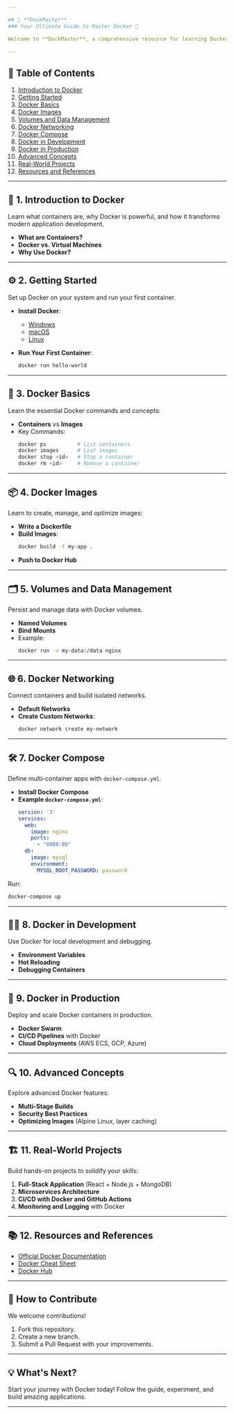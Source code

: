 ```yaml
---

## 🚀 **DockMaster**  
### Your Ultimate Guide to Master Docker 🚢  

Welcome to **DockMaster**, a comprehensive resource for learning Docker from **basics to advanced concepts**. Whether you're a beginner exploring containers or a pro looking to refine your skills, this repository has something for you.  

---
```


## 📖 **Table of Contents**  
1. [Introduction to Docker](#introduction-to-docker)  
2. [Getting Started](#getting-started)  
3. [Docker Basics](#docker-basics)  
4. [Docker Images](#docker-images)  
5. [Volumes and Data Management](#volumes-and-data-management)  
6. [Docker Networking](#docker-networking)  
7. [Docker Compose](#docker-compose)  
8. [Docker in Development](#docker-in-development)  
9. [Docker in Production](#docker-in-production)  
10. [Advanced Concepts](#advanced-concepts)  
11. [Real-World Projects](#real-world-projects)  
12. [Resources and References](#resources-and-references)  

---

## 🌟 **1. Introduction to Docker**  
Learn what containers are, why Docker is powerful, and how it transforms modern application development.

- **What are Containers?**  
- **Docker vs. Virtual Machines**  
- **Why Use Docker?**  

---

## ⚙️ **2. Getting Started**  
Set up Docker on your system and run your first container.  

- **Install Docker**:  
   - [Windows](https://docs.docker.com/desktop/install/windows-install/)  
   - [macOS](https://docs.docker.com/desktop/install/mac-install/)  
   - [Linux](https://docs.docker.com/engine/install/)  

- **Run Your First Container**:  
   ```bash
   docker run hello-world
   ```  

---

## 🐳 **3. Docker Basics**  
Learn the essential Docker commands and concepts:  

- **Containers** vs **Images**  
- Key Commands:  
   ```bash
   docker ps          # List containers  
   docker images      # List images  
   docker stop <id>   # Stop a container  
   docker rm <id>     # Remove a container  
   ```  

---

## 📦 **4. Docker Images**  
Learn to create, manage, and optimize images:  

- **Write a Dockerfile**  
- **Build Images**:  
   ```bash
   docker build -t my-app .
   ```  
- **Push to Docker Hub**  

---

## 🗂️ **5. Volumes and Data Management**  
Persist and manage data with Docker volumes.  

- **Named Volumes**  
- **Bind Mounts**  
- Example:  
   ```bash
   docker run -v my-data:/data nginx
   ```  

---

## 🌐 **6. Docker Networking**  
Connect containers and build isolated networks.  

- **Default Networks**  
- **Create Custom Networks**:  
   ```bash
   docker network create my-network
   ```  

---

## 🛠️ **7. Docker Compose**  
Define multi-container apps with `docker-compose.yml`.  

- **Install Docker Compose**  
- **Example `docker-compose.yml`**:  
   ```yaml
   version: '3'
   services:
     web:
       image: nginx
       ports:
         - "8080:80"
     db:
       image: mysql
       environment:
         MYSQL_ROOT_PASSWORD: password
   ```  

Run:  
```bash
docker-compose up
```  

---

## 🧑‍💻 **8. Docker in Development**  
Use Docker for local development and debugging.  

- **Environment Variables**  
- **Hot Reloading**  
- **Debugging Containers**  

---

## 🚀 **9. Docker in Production**  
Deploy and scale Docker containers in production.  

- **Docker Swarm**  
- **CI/CD Pipelines** with Docker  
- **Cloud Deployments** (AWS ECS, GCP, Azure)  

---

## 🔍 **10. Advanced Concepts**  
Explore advanced Docker features:  

- **Multi-Stage Builds**  
- **Security Best Practices**  
- **Optimizing Images** (Alpine Linux, layer caching)  

---

## 🏗️ **11. Real-World Projects**  
Build hands-on projects to solidify your skills:  

1. **Full-Stack Application** (React + Node.js + MongoDB)  
2. **Microservices Architecture**  
3. **CI/CD with Docker and GitHub Actions**  
4. **Monitoring and Logging** with Docker  

---

## 📚 **12. Resources and References**  
- [Official Docker Documentation](https://docs.docker.com)  
- [Docker Cheat Sheet](https://dockerlabs.collabnix.com/docker/cheatsheet/)  
- [Docker Hub](https://hub.docker.com/)  

---

## 🎯 **How to Contribute**  
We welcome contributions!  
1. Fork this repository.  
2. Create a new branch.  
3. Submit a Pull Request with your improvements.  

---

## 💡 **What's Next?**  
Start your journey with Docker today! Follow the guide, experiment, and build amazing applications.  

---
